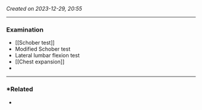 *Created on 2023-12-29, 20:55* 

---
### Examination
- [[Schober test]]
- Modified Schober test 
- Lateral lumbar flexion test
- [[Chest expansion]]
- 
---
### *Related
- 